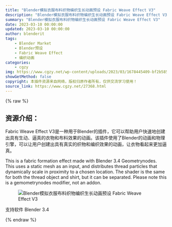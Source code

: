 ```yaml
---
title: "Blender模拟衣服布料织物编织生长动画预设 Fabric Weave Effect V3"
description: "Blender模拟衣服布料织物编织生长动画预设 Fabric Weave Effect V3"
summary: "Blender模拟衣服布料织物编织生长动画预设 Fabric Weave Effect V3"
date: 2023-03-10 00:00:00
updated: 2023-03-10 00:00:00
author: blenderit
tags: 
    - Blender Market
    - Blender预设
    - Fabric Weave Effect
    - 编织动画
categories:
    - cgzy
img: https://www.cgzy.net/wp-content/uploads/2023/03/1678445409-bf2b585aaeb7a04.jpg
showGetMethod: false
copyright: 本插件资源来自网络，版权归原作者所有，仅供交流学习使用！
source_link: https://www.cgzy.net/27368.html
---
```


{% raw %}
<div class="wp-block-pandastudio-title"><div class="title_style_01"><h2 id="h2-0">资源介绍：</h2></div></div><p class="is-style-text-indent-2em">Fabric Weave Effect V3是一种用于Blender的插件，它可以帮助用户快速地创建出具有生动、逼真的衣物和布料效果的动画。该插件使用了Blender的动画和物理引擎，可以让用户创建出具有真实的织物和编织效果的动画，让衣物看起来更加逼真。</p><p>This is a fabric formation effect made with Blender 3.4 Geometrynodes. This uses a static mesh as an input, and distributes thread particles that dynamically scale in proximity to a chosen location. The shader is the same for both the thread object and shirt, but it can be separated. Please note this is a gemometrynodes modifier, not an addon.</p><div class="wp-block-image is-style-border-round-and-with-shadow">
<figure class="aligncenter size-large"><img decoding="async" src="https://img.alicdn.com/imgextra/i2/717183932/O1CN01aoKlbV1euu9LUJrAX_!!717183932.gif" title="Blender模拟衣服布料织物编织生长动画预设 Fabric Weave Effect V3" alt="Blender模拟衣服布料织物编织生长动画预设 Fabric Weave Effect V3"></figure></div><div class="wp-block-pandastudio-tips"><div class="tip success "><p>支持软件 Blender 3.4</p>
</div></div>
<div style="display: none">cgzy</div>
{% endraw %}